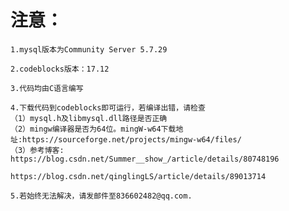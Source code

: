 注意：
====
    1.mysql版本为Community Server 5.7.29
    
    2.codeblocks版本：17.12
    
    3.代码均由C语言编写
    
    4.下载代码到codeblocks即可运行，若编译出错，请检查
    （1）mysql.h及libmysql.dll路径是否正确
    （2）mingw编译器是否为64位。mingW-w64下载地址:https://sourceforge.net/projects/mingw-w64/files/
    （3）参考博客: https://blog.csdn.net/Summer__show_/article/details/80748196
                  https://blog.csdn.net/qinglingLS/article/details/89013714
    
    5.若始终无法解决，请发邮件至836602482@qq.com.
